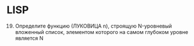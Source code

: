 # LISP

19. Определите функцию (ЛУКОВИЦА n), строящую N-уровневый вложенный список, элементом которого на самом глубоком уровне является N
